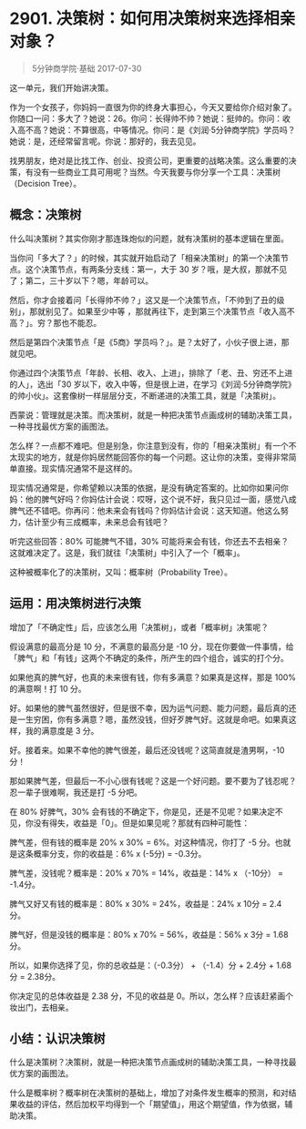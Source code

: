 # 2901. 决策树：如何用决策树来选择相亲对象？
> 5分钟商学院·基础
2017-07-30

这一单元，我们开始讲决策。

作为一个女孩子，你妈妈一直很为你的终身大事担心，今天又要给你介绍对象了。你随口一问：多大了？她说：26。你问：长得帅不帅？她说：挺帅的。你问：收入高不高？她说：不算很高，中等情况。你问：是《刘润·5分钟商学院》学员吗？她说：是，还经常留言呢。你说：那好的，我去见见。

找男朋友，绝对是比找工作、创业、投资公司，更重要的战略决策。这么重要的决策，有没有一些商业工具可用呢？当然。今天我要与你分享一个工具：决策树（Decision Tree）。

## 概念：决策树
什么叫决策树？其实你刚才那连珠炮似的问题，就有决策树的基本逻辑在里面。

当你问「多大了？」的时候，其实就开始启动了「相亲决策树」的第一个决策节点。这个决策节点，有两条分支线：第一，大于 30 岁？哦，是大叔，那就不见了；第二，三十岁以下？嗯，年龄可以。

然后，你才会接着问「长得帅不帅？」这又是一个决策节点，「不帅到了丑的级别」，那就别见了。如果至少中等 ，那就再往下，走到第三个决策节点「收入高不高？」。穷？那也不能忍。

然后是第四个决策节点「是《5商》学员吗？」。是？太好了，小伙子很上进，那就见吧。

你通过四个决策节点「年龄、长相、收入、上进」，排除了「老、丑、穷还不上进的人」，选出「30 岁以下，收入中等，但是很上进，在学习《刘润·5分钟商学院》的帅小伙」。这套像树一样层层分支，不断递进的决策工具，就是「决策树」。

西蒙说：管理就是决策。而决策树，就是一种把决策节点画成树的辅助决策工具，一种寻找最优方案的画图法。

怎么样？一点都不难吧。但是别急，你注意到没有，你的「相亲决策树」有一个不太现实的地方，就是你妈居然能回答你的每一个问题。这让你的决策，变得非常简单直接。现实情况通常不是这样的。

现实情况通常是，你希望赖以决策的依据，是没有确定答案的。比如你如果问你妈：他的脾气好吗？你妈估计会说：哎呀，这个说不好，我只见过一面，感觉八成脾气还不错吧。你再问：他未来会有钱吗？你妈估计会说：这天知道。他这么努力，估计至少有三成概率，未来总会有钱吧？

听完这些回答：80% 可能脾气不错，30% 可能将来会有钱，你还去不去相亲？这就难决定了。这是，我们就往「决策树」中引入了一个「概率」。

这种被概率化了的决策树，又叫：概率树（Probability Tree）。

## 运用：用决策树进行决策

增加了「不确定性」后，应该怎么用「决策树」，或者「概率树」决策呢？

假设满意的最高分是 10 分，不满意的最高分是 -10 分，现在你要做一件事情，给「脾气」和「有钱」这两个不确定的条件，所产生的四个组合，诚实的打个分。

如果他真的脾气好，也真的未来很有钱，你有多满意？如果真是这样，那是 100% 的满意啊！打 10 分。

好。如果他的脾气虽然很好，但是很不幸，因为运气问题、能力问题，最后真的还是一生穷困，你有多满意？嗯，虽然没钱，但好歹脾气好。这就是命吧。如果真这样，我的满意度是 3 分。

好。接着来。如果不幸他的脾气很差，最后还没钱呢？这简直就是渣男啊，-10 分！

那如果脾气差，但最后一不小心很有钱呢？这是一个好问题。要不要为了钱忍呢？忍一辈子很难啊，我还是打 -5 分吧。

在 80% 好脾气，30% 会有钱的不确定下，你是见，还是不见呢？如果决定不见，你没有得失，收益是「0」。但是如果见呢？那就有四种可能性：

脾气差，但有钱的概率是 20% x 30% = 6%。对这种情况，你打了 -5 分。也就是这条概率分支，你的收益是：6% x (-5分) = -0.3分。

脾气差，没钱呢？概率是：20% x 70% = 14%，收益是：14% x （-10分） = -1.4分。

脾气又好又有钱的概率是：80% x 30% = 24%，收益是：24% x 10分 = 2.4分。

脾气好，但是没钱的概率是：80% x 70% = 56%，收益是：56% x 3分 = 1.68分。

所以，如果你选择了见，你的总收益是：（-0.3分） + （-1.4）分 + 2.4分 + 1.68分 = 2.38分。

你决定见的总体收益是 2.38 分，不见的收益是 0。所以，怎么样？应该赶紧画个妆出门，去相亲。

## 小结：认识决策树
什么是决策树？决策树，就是一种把决策节点画成树的辅助决策工具，一种寻找最优方案的画图法。

什么是概率树？概率树在决策树的基础上，增加了对条件发生概率的预测，和对结果收益的评估，然后加权平均得到一个「期望值」，用这个期望值，作为依据，辅助决策。


